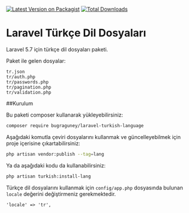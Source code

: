 [![Latest Version on Packagist][ico-version]][link-packagist]
[![Total Downloads][ico-downloads]][link-downloads]
# Laravel Türkçe Dil Dosyaları

Laravel 5.7 için türkçe dil dosyaları paketi. 

Paket ile gelen dosyalar:

```
tr.json
tr/auth.php
tr/passwords.php
tr/pagination.php
tr/validation.php
```

##Kurulum

Bu paketi composer kullanarak yükleyebilirsiniz:

```bash
composer require bugraguney/laravel-turkish-language
```

Aşağıdaki komutla çeviri dosyalarını kullanmak ve güncelleyebilmek için proje içerisine çıkartabilirsiniz:

```bash
php artisan vendor:publish --tag=lang
```

Ya da aşağıdaki kodu da kullanabilirsiniz:

```bash
php artisan turkish:install-lang
```

Türkçe dil dosyalarını kullanmak için `config/app.php` dosyasında bulunan `locale` değerini değiştirmeniz gerekmektedir.

```
'locale' => 'tr',
```

[ico-version]: https://img.shields.io/packagist/v/bugraguney/laravel-turkish-language.svg?style=flat-square
[ico-license]: https://img.shields.io/badge/license-MIT-brightgreen.svg?style=flat-square
[ico-downloads]: https://img.shields.io/packagist/dt/bugraguney/laravel-turkish-language.svg?style=flat-square

[link-packagist]: https://packagist.org/packages/bugraguney/laravel-turkish-language
[link-downloads]: https://packagist.org/packages/bugraguney/laravel-turkish-language
[link-author]: https://github.com/bugraguney